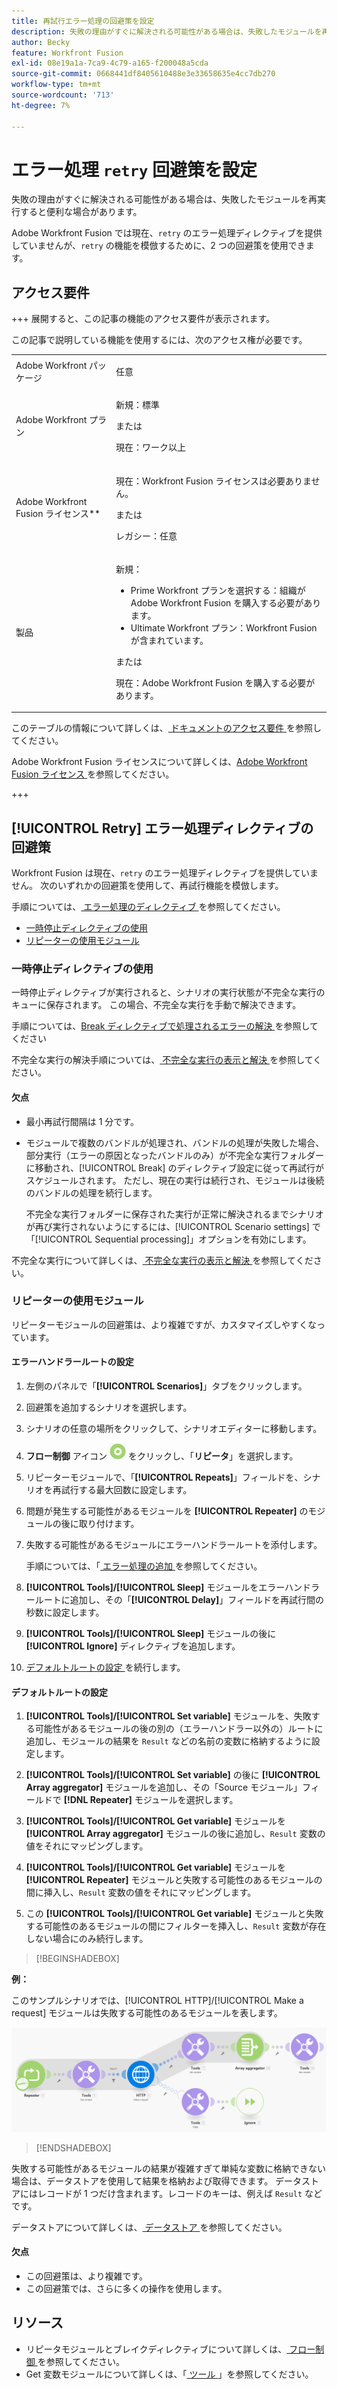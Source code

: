 ```yaml
---
title: 再試行エラー処理の回避策を設定
description: 失敗の理由がすぐに解決される可能性がある場合は、失敗したモジュールを再実行すると便利な場合があります。
author: Becky
feature: Workfront Fusion
exl-id: 08e19a1a-7ca9-4c79-a165-f200048a5cda
source-git-commit: 0668441df8405610488e3e33658635e4cc7db270
workflow-type: tm+mt
source-wordcount: '713'
ht-degree: 7%

---
```


# エラー処理 `retry` 回避策を設定

失敗の理由がすぐに解決される可能性がある場合は、失敗したモジュールを再実行すると便利な場合があります。

Adobe Workfront Fusion では現在、`retry` のエラー処理ディレクティブを提供していませんが、`retry` の機能を模倣するために、2 つの回避策を使用できます。

## アクセス要件

+++ 展開すると、この記事の機能のアクセス要件が表示されます。

この記事で説明している機能を使用するには、次のアクセス権が必要です。

<table style="table-layout:auto">
 <col> 
 <col> 
 <tbody> 
  <tr> 
   <td role="rowheader">Adobe Workfront パッケージ 
   <td> <p>任意</p> </td> 
  </tr> 
  <tr data-mc-conditions=""> 
   <td role="rowheader">Adobe Workfront プラン</td> 
   <td> <p>新規：標準</p><p>または</p><p>現在：ワーク以上</p> </td> 
  </tr> 
  <tr> 
   <td role="rowheader">Adobe Workfront Fusion ライセンス**</td> 
   <td>
   <p>現在：Workfront Fusion ライセンスは必要ありません。</p>
   <p>または</p>
   <p>レガシー：任意 </p>
   </td> 
  </tr> 
  <tr> 
   <td role="rowheader">製品</td> 
   <td>
   <p>新規：</p> <ul><li>Prime Workfront プランを選択する：組織がAdobe Workfront Fusion を購入する必要があります。</li><li>Ultimate Workfront プラン：Workfront Fusion が含まれています。</li></ul>
   <p>または</p>
   <p>現在：Adobe Workfront Fusion を購入する必要があります。</p>
   </td> 
  </tr>
 </tbody> 
</table>

このテーブルの情報について詳しくは、[ ドキュメントのアクセス要件 ](/help/workfront-fusion/references/licenses-and-roles/access-level-requirements-in-documentation.md) を参照してください。

Adobe Workfront Fusion ライセンスについて詳しくは、[Adobe Workfront Fusion ライセンス ](/help/workfront-fusion/set-up-and-manage-workfront-fusion/licensing-operations-overview/license-automation-vs-integration.md) を参照してください。

+++

## [!UICONTROL Retry] エラー処理ディレクティブの回避策

Workfront Fusion は現在、`retry` のエラー処理ディレクティブを提供していません。 次のいずれかの回避策を使用して、再試行機能を模倣します。

手順については、[ エラー処理のディレクティブ ](/help/workfront-fusion/references/errors/directives-for-error-handling.md) を参照してください。

* [一時停止ディレクティブの使用](#use-the-break-directive)
* [リピーターの使用モジュール](#use-the-repeater-module)

### 一時停止ディレクティブの使用

一時停止ディレクティブが実行されると、シナリオの実行状態が不完全な実行のキューに保存されます。 この場合、不完全な実行を手動で解決できます。

手順については、[Break ディレクティブで処理されるエラーの解決 ](/help/workfront-fusion/create-scenarios/config-error-handling/resolve-error-from-break-directive.md) を参照してください

不完全な実行の解決手順については、[ 不完全な実行の表示と解決 ](/help/workfront-fusion/manage-scenarios/view-and-resolve-incomplete-executions.md) を参照してください。

#### 欠点

* 最小再試行間隔は 1 分です。
* モジュールで複数のバンドルが処理され、バンドルの処理が失敗した場合、部分実行（エラーの原因となったバンドルのみ）が不完全な実行フォルダーに移動され、[!UICONTROL Break] のディレクティブ設定に従って再試行がスケジュールされます。 ただし、現在の実行は続行され、モジュールは後続のバンドルの処理を続行します。

  不完全な実行フォルダーに保存された実行が正常に解決されるまでシナリオが再び実行されないようにするには、[!UICONTROL Scenario settings] で「[!UICONTROL Sequential processing]」オプションを有効にします。

不完全な実行について詳しくは、[ 不完全な実行の表示と解決 ](/help/workfront-fusion/manage-scenarios/view-and-resolve-incomplete-executions.md) を参照してください。

### リピーターの使用モジュール

リピーターモジュールの回避策は、より複雑ですが、カスタマイズしやすくなっています。

#### エラーハンドラールートの設定

1. 左側のパネルで「**[!UICONTROL Scenarios]**」タブをクリックします。
1. 回避策を追加するシナリオを選択します。
1. シナリオの任意の場所をクリックして、シナリオエディターに移動します。
1. **フロー制御** アイコン ![ フロー制御 ](assets/flow-control-icon.png) をクリックし、「**リピータ**」を選択します。
1. リピーターモジュールで、「**[!UICONTROL Repeats]**」フィールドを、シナリオを再試行する最大回数に設定します。
1. 問題が発生する可能性があるモジュールを **[!UICONTROL Repeater]** のモジュールの後に取り付けます。
1. 失敗する可能性があるモジュールにエラーハンドラールートを添付します。

   手順については、「[ エラー処理の追加 ](/help/workfront-fusion/create-scenarios/config-error-handling/error-handling.md) を参照してください。
1. **[!UICONTROL Tools]/[!UICONTROL Sleep]** モジュールをエラーハンドラールートに追加し、その「**[!UICONTROL Delay]**」フィールドを再試行間の秒数に設定します。

1. **[!UICONTROL Tools]/[!UICONTROL Sleep]** モジュールの後に **[!UICONTROL Ignore]** ディレクティブを追加します。
1. [ デフォルトルートの設定 ](#configure-the-default-route) を続行します。

#### デフォルトルートの設定

1. **[!UICONTROL Tools]/[!UICONTROL Set variable]** モジュールを、失敗する可能性があるモジュールの後の別の（エラーハンドラー以外の）ルートに追加し、モジュールの結果を `Result` などの名前の変数に格納するように設定します。

1. **[!UICONTROL Tools]/[!UICONTROL Set variable]** の後に **[!UICONTROL Array aggregator]** モジュールを追加し、その「Source モジュール」フィールドで **[!DNL Repeater]** モジュールを選択します。

1. **[!UICONTROL Tools]/[!UICONTROL Get variable]** モジュールを **[!UICONTROL Array aggregator]** モジュールの後に追加し、`Result` 変数の値をそれにマッピングします。

1. **[!UICONTROL Tools]/[!UICONTROL Get variable]** モジュールを **[!UICONTROL Repeater]** モジュールと失敗する可能性のあるモジュールの間に挿入し、`Result` 変数の値をそれにマッピングします。

1. この **[!UICONTROL Tools]/[!UICONTROL Get variable]** モジュールと失敗する可能性のあるモジュールの間にフィルターを挿入し、`Result` 変数が存在しない場合にのみ続行します。

>[!BEGINSHADEBOX]

**例：**

このサンプルシナリオでは、[!UICONTROL HTTP]/[!UICONTROL Make a request] モジュールは失敗する可能性のあるモジュールを表します。

![](assets/http-make-request.png)

>[!ENDSHADEBOX]

失敗する可能性があるモジュールの結果が複雑すぎて単純な変数に格納できない場合は、データストアを使用して結果を格納および取得できます。 データストアにはレコードが 1 つだけ含まれます。レコードのキーは、例えば `Result` などです。

データストアについて詳しくは、[ データストア ](/help/workfront-fusion/create-scenarios/map-data/data-stores.md) を参照してください。

#### 欠点

* この回避策は、より複雑です。
* この回避策では、さらに多くの操作を使用します。

## リソース

* リピータモジュールとブレイクディレクティブについて詳しくは、[ フロー制御 ](/help/workfront-fusion/references/apps-and-modules/tools-and-transformers/flow-control.md) を参照してください。
* Get 変数モジュールについて詳しくは、「[ ツール ](/help/workfront-fusion/references/apps-and-modules/tools-and-transformers/tools-modules.md)」を参照してください。
